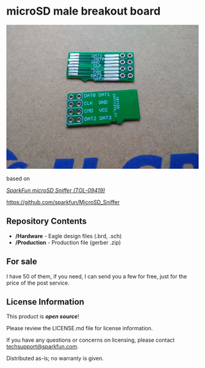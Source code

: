 microSD male breakout board
=========================

![microSD male breakout board](img/IMG_20181205_133011.jpg)

based on

[*SparkFun microSD Sniffer (TOL-09419)*](https://www.sparkfun.com/products/9419)

https://github.com/sparkfun/MicroSD_Sniffer


Repository Contents
-------------------
* **/Hardware** - Eagle design files (.brd, .sch)
* **/Production** - Production file (gerber .zip)

For sale
-------------------
I have 50 of them, if you need, I can send you a few for free, just for the price of the post service.

License Information
-------------------

This product is _**open source**_! 

Please review the LICENSE.md file for license information. 

If you have any questions or concerns on licensing, please contact techsupport@sparkfun.com.

Distributed as-is; no warranty is given.
